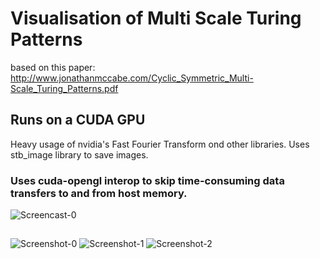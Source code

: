 # Visualisation of Multi Scale Turing Patterns
based on this paper:
http://www.jonathanmccabe.com/Cyclic_Symmetric_Multi-Scale_Turing_Patterns.pdf
## Runs on a CUDA GPU
Heavy usage of nvidia's Fast Fourier Transform ond other libraries.
Uses stb_image library to save images.
### Uses cuda-opengl interop to skip time-consuming data transfers to and from host memory.
![Screencast-0](https://github.com/mickamcia/MSTP/assets/45049508/09709ba8-ed76-4d88-8fe6-800f31de7d96)
## 
![Screenshot-0](https://github.com/mickamcia/MSTP/assets/45049508/5381e074-dc58-4db1-931b-6b0b86d11ebf)
![Screenshot-1](https://github.com/mickamcia/MSTP/assets/45049508/c5a8b160-1aff-4a50-9304-93294847c994)
![Screenshot-2](https://github.com/mickamcia/MSTP/assets/45049508/d449a517-6995-44a5-99bf-fdc21267a9c5)
